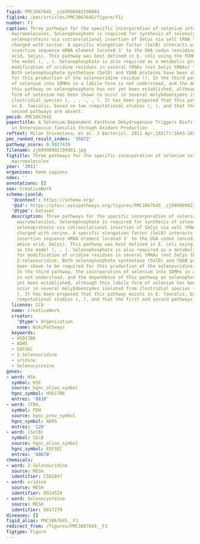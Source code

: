 ```yaml
---
figid: PMC3067645__zjb9990902190001
figlink: /pmc/articles/PMC3067645/figure/f1/
number: F1
caption: Three pathways for the specific incorporation of selenium into biological
  macromolecules. Selenophosphate is required for synthesis of selenocysteine (SeCys)-containing
  selenoproteins via cotranslational insertion of SeCys via selC tRNA that is first
  charged with serine. A specific elongation factor (SelB) interacts with the selenocysteine
  insertion sequence mRNA element located 3′ to the UGA codon (encoding the 21st amino
  acid, SeCys). This pathway was best defined in E. coli using the FDHH enzyme as
  the model (, , ). Selenophosphate is also required as a metabolic precursor for
  modification of uridine residues in several tRNAs (not SeCys tRNAs) to form 2-selenouridine.
  Both selenophosphate synthetase (SelD) and YbbB proteins have been shown to be required
  for this production of the selenouridine residue (). In the third pathway, the incorporation
  of selenium into SDMHs in a labile form is not understood, and the dependence of
  this pathway on selenophosphate has not yet been established, although this labile
  form of selenium has been shown to occur in several molybdoenzymes isolated from
  clostridial species (, , , -, , ). It has been proposed that this pathway exists
  in E. faecalis, based on two computational studies (, ), and that the first and
  second pathways are absent.
pmcid: PMC3067645
papertitle: A Selenium-Dependent Xanthine Dehydrogenase Triggers Biofilm Proliferation
  in Enterococcus faecalis through Oxidant Production  .
reftext: Milan Srivastava, et al. J Bacteriol. 2011 Apr;193(7):1643-1652.
pmc_ranked_result_index: '35872'
pathway_score: 0.9027439
filename: zjb9990902190001.jpg
figtitle: Three pathways for the specific incorporation of selenium into biological
  macromolecules
year: '2011'
organisms: Homo sapiens
ndex: ''
annotations: []
seo: CreativeWork
schema-jsonld:
  '@context': https://schema.org/
  '@id': https://pfocr.wikipathways.org/figures/PMC3067645__zjb9990902190001.html
  '@type': Dataset
  description: Three pathways for the specific incorporation of selenium into biological
    macromolecules. Selenophosphate is required for synthesis of selenocysteine (SeCys)-containing
    selenoproteins via cotranslational insertion of SeCys via selC tRNA that is first
    charged with serine. A specific elongation factor (SelB) interacts with the selenocysteine
    insertion sequence mRNA element located 3′ to the UGA codon (encoding the 21st
    amino acid, SeCys). This pathway was best defined in E. coli using the FDHH enzyme
    as the model (, , ). Selenophosphate is also required as a metabolic precursor
    for modification of uridine residues in several tRNAs (not SeCys tRNAs) to form
    2-selenouridine. Both selenophosphate synthetase (SelD) and YbbB proteins have
    been shown to be required for this production of the selenouridine residue ().
    In the third pathway, the incorporation of selenium into SDMHs in a labile form
    is not understood, and the dependence of this pathway on selenophosphate has not
    yet been established, although this labile form of selenium has been shown to
    occur in several molybdoenzymes isolated from clostridial species (, , , -, ,
    ). It has been proposed that this pathway exists in E. faecalis, based on two
    computational studies (, ), and that the first and second pathways are absent.
  license: CC0
  name: CreativeWork
  creator:
    '@type': Organization
    name: WikiPathways
  keywords:
  - HSD17B6
  - ADH5
  - EEFSEC
  - 2-Selenouridine
  - uridine
  - Selenocysteine
genes:
- word: HSe
  symbol: HSE
  source: hgnc_alias_symbol
  hgnc_symbol: HSD17B6
  entrez: '8630'
- word: (FDH,
  symbol: FDH
  source: hgnc_prev_symbol
  hgnc_symbol: ADH5
  entrez: '128'
- word: (SelB)
  symbol: SELB
  source: hgnc_alias_symbol
  hgnc_symbol: EEFSEC
  entrez: '60678'
chemicals:
- word: 2-Selenouridine
  source: MESH
  identifier: C502847
- word: uridine
  source: MESH
  identifier: D014529
- word: Selenocysteine
  source: MESH
  identifier: D017279
diseases: []
figid_alias: PMC3067645__F1
redirect_from: /figures/PMC3067645__F1
figtype: Figure
---
```

